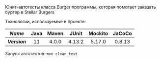 Юнит-автотесты класса Burger программы, которая помогает заказать бургер в Stellar Burgers

Технологии, используемые в проекте:

|  **_Name_**   | Java | Maven | JUnit  | Mockito | JaCoCo |
|:-------------:|:----:|:-----:|:------:|:-------:|:------:|
| **_Version_** |  11  | 4.0.0 | 4.13.2 | 5.17.0  | 0.8.13 |

Запуск автотестов: ````mvn clean test````